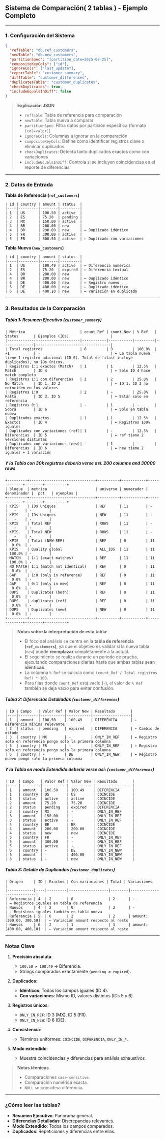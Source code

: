 ## **Sistema de Comparación( 2 tablas ) - Ejemplo Completo**

---

### **1. Configuración del Sistema**

```json
{
  "refTable": "db.ref_customers",
  "newTable": "db.new_customers",
  "partitionSpec": "[partition_date=2025-07-25]",
  "compositeKeyCols": ["id"],
  "ignoreCols": ["last_update"],
  "reportTable": "customer_summary",
  "diffTable": "customer_differences",
  "duplicatesTable": "customer_duplicates",
  "checkDuplicates": true,
  "includeEqualsInDiff": false
}
```

> **Explicación JSON**
>
> - `refTable`: Tabla de referencia para comparación
> - `newTable`: Tabla nueva a comparar
> - `partitionSpec`: Filtra datos por partición específica (formato `[col=valor]`)
> - `ignoreCols`: Columnas a ignorar en la comparación
> - `compositeKeyCols`: Define cómo identificar registros clave o eliminar duplicados
> - `checkDuplicates`: Detecta tanto duplicados exactos como con variaciones
> - `includeEqualsInDiff`: Controla si se incluyen coincidencias en el reporte de diferencias

---

### **2. Datos de Entrada**

**Tabla de Referencia (`ref_customers`)**

```
| id | country | amount | status  |
|----|---------|--------|---------|
| 1  | US      | 100.50 | active  |
| 2  | ES      | 75.20  | pending |
| 3  | MX      | 150.00 | active  |
| 4  | BR      | 200.00 | new     |
| 4  | BR      | 200.00 | new     | ← Duplicado idéntico
| 5  | FR      | 300.00 | active  |
| 5  | FR      | 300.50 | active  | ← Duplicado con variaciones
```

**Tabla Nueva (`new_customers`)**

```
| id | country | amount | status  |
|----|---------|--------|---------|
| 1  | US      | 100.49 | active  | ← Diferencia numérica
| 2  | ES      | 75.20  | expired | ← Diferencia textual
| 4  | BR      | 200.00 | new     |
| 4  | BR      | 200.00 | new     | ← Duplicado idéntico
| 6  | DE      | 400.00 | new     | ← Registro nuevo
| 6  | DE      | 400.00 | new     | ← Duplicado idéntico
| 6  | DE      | 400.10 | new     | ← Variación en duplicado
```

---

### **3. Resultados de la Comparación**

##### **Tabla 1: Resumen Ejecutivo (`customer_summary`)**

```
| Métrica                         | count_Ref | count_New | % Ref   | Status       | Ejemplos (IDs)                   |
|---------------------------------|-----------|-----------|---------|--------------|----------------------------------|
| Total registros                 | 8         | 9         | 100.0%  | +1           | -                                | ← La tabla nueva tiene 1 registro adicional (ID 6). Total de filas( incluye duplicados), no IDs únicos.
| Registros 1:1 exactos (Match)   | 1         | 1         | 12.5%   | Match        | ID 4                             | ← Solo ID 4 hace match completo
| Registros 1:1 con diferencias   | 2         | 2         | 25.0%   | No Match     | ID 1, ID 2                       | ← ID 1, ID 2 no coinciden en los valores
| Registros 1:0                   | 2         | -         | 25.0%   | Falta        | ID 3, ID 5                       | ← Están solo en referencia
| Registros 0:1                   | -         | 1         | -       | Sobra        | ID 6                             | ← Solo en tabla nueva
| Duplicados exactos              | 1         | 1         | 12.5%   | Exactos      | ID 4                             | ← Registros 100% iguales
| Duplicados con variaciones (ref)| 1         | -         | 12.5%   | Diferencias  | ID 5                             | ← ref tiene 2 versiones distintas
| Duplicados con variaciones (new)| -         | 1         | -       | Diferencias  | ID 6                             | ← new tiene 2 iguales + 1 variación
```

##### **Y la Tabla con 30k registros debería verse así: 200 columns and 30000 rows**

```
+---------+------------------------------+----------+-----------+-------------+--------+----------+
| bloque  | metrica                      | universo | numerador | denominador |  pct   | ejemplos |
+---------+------------------------------+----------+-----------+-------------+--------+----------+
| KPIS    | IDs Uniques                  | REF      | 11        | -           |   -    | -        |
| KPIS    | IDs Uniques                  | NEW      | 11        | -           |   -    | -        |
| KPIS    | Total REF                    | ROWS     | 11        | -           |   -    | -        |
| KPIS    | Total NEW                    | ROWS     | 11        | -           |   -    | -        |
| KPIS    | Total (NEW-REF)              | REF      | 0         | 11          |  0.0%  | -        |
| KPIS    | Quality global               | ALL_IDS  | 11        | 11          | 100.0% | -        |
| MATCH   | 1:1 (exact matches)          | REF      | 11        | 11          | 100.0% | -        |
| NO MATCH| 1:1 (match not identical)    | REF      | 0         | 11          |  0.0%  | -        |
| GAP     | 1:0 (only in reference)      | REF      | 0         | 11          |  0.0%  | -        |
| GAP     | 0:1 (only in new)            | REF      | 0         | 11          |  0.0%  | -        |
| DUPS    | Duplicates (both)            | REF      | 0         | 11          |  0.0%  | -        |
| DUPS    | duplicates (ref)             | REF      | 0         | 11          |  0.0%  | -        |
| DUPS    | Duplicates (new)             | NEW      | 0         | 11          |  0.0%  | -        |
+---------+------------------------------+----------+-----------+-------------+--------+----------+
```

> **Notas sobre la interpretación de esta tabla:**
>
> - El foco del análisis se centra en la **tabla de referencia (`ref_customers`)**, ya que el objetivo es validar si la nueva tabla (`new`) puede **reemplazar** completamente a la actual.
> - El seguimiento se realiza durante un período de prueba, ejecutando comparaciones diarias hasta que ambas tablas sean **idénticas**.
> - La columna `% Ref` se calcula como `(count_Ref / Total registros Ref) * 100`.
> - Para filas donde `count_Ref` está vacío (`-`), el valor de `% Ref` también se deja vacío para evitar confusión.

##### **Tabla 2: Diferencias Detalladas (`customer_differences`)**

```
| ID | Campo   | Valor Ref | Valor New | Resultado       |
|----|---------|-----------|-----------|-----------------|
| 1  | amount  | 100.50    | 100.49    | DIFERENCIA      | ← Diferencia mínima relevante
| 2  | status  | pending   | expired   | DIFERENCIA      | ← Cambio de estado
| 3  | country | MX        | -         | ONLY_IN_REF     | ← Registro solo en referencia pongo solo la primera columna
| 5  | country | FR        | -         | ONLY_IN_REF     | ← Registro solo en referencia pongo solo la primera columna
| 6  | country | -         | DE        | ONLY_IN_NEW     | ← Registro nuevo pongo solo la primera columna
```

##### **Y la Tabla en modo Extendido debería verse así: (`customer_differences`)**

```
| ID  | Campo   | Valor Ref | Valor New | Resultado       |
|-----|---------|-----------|-----------|-----------------|
| 1   | amount  | 100.50    | 100.49    | DIFERENCIA      |
| 1   | country | US        | US        | COINCIDE        |
| 1   | status  | active    | active    | COINCIDE        |
| 2   | amount  | 75.20     | 75.20     | COINCIDE        |
| 2   | status  | pending   | expired   | DIFERENCIA      |
| 3   | country | MX        | -         | ONLY_IN_REF     |
| 3   | amount  | 150.00    | -         | ONLY_IN_REF     |
| 3   | status  | active    | -         | ONLY_IN_REF     |
| 4   | country | BR        | BR        | COINCIDE        |
| 4   | amount  | 200.00    | 200.00    | COINCIDE        |
| 4   | status  | new       | new       | COINCIDE        |
| 5   | country | FR        | -         | ONLY_IN_REF     |
| 5   | amount  | 300.00    | -         | ONLY_IN_REF     |
| 5   | status  | active    | -         | ONLY_IN_REF     |
| 6   | country | -         | DE        | ONLY_IN_NEW     |
| 6   | amount  | -         | 400.00    | ONLY_IN_NEW     |
| 6   | status  | -         | new       | ONLY_IN_NEW     |
```

##### **Tabla 3: Detalle de Duplicados (`customer_duplicates`)**

```
| Origen     | ID | Exactos | Con variaciones | Total | Variaciones              |
|------------|----|---------|------------------|--------|---------------------------|
| Referencia | 4  | 2       | 0                | 2      | -                         | ← Registros iguales en tabla de referencia
| Nuevos     | 4  | 2       | 0                | 2      | -                         | ← Registros iguales también en tabla nueva
| Referencia | 5  | 0       | 2                | 2      | amount: [300.00, 300.50]  | ← Variación amount respecto al resto
| Nuevos     | 6  | 2       | 1                | 3      | amount: [400.00, 400.10]  | ← Variación amount respecto al resto
```

---

### **Notas Clave**

1. **Precisión absoluta**:

   - `100.50 ≠ 100.49` → Diferencia.
   - Strings comparados exactamente (`pending ≠ expired`).

2. **Duplicados**:

   - **Idénticos**: Todos los campos iguales (ID 4).
   - **Con variaciones**: Mismo ID, valores distintos (IDs 5 y 6).

3. **Registros únicos**:

   - `ONLY_IN_REF`: ID 3 (MX), ID 5 (FR).
   - `ONLY_IN_NEW`: ID 6 (DE).

4. **Consistencia**:

   - Términos uniformes: `COINCIDE`, `DIFERENCIA`, `ONLY_IN_*`.

5. **Modo extendido**:

   - Muestra coincidencias y diferencias para análisis exhaustivos.

> **Notas técnicas**
>
> - Comparaciones `case-sensitive`.
> - Comparación numérica exacta.
> - `NULL` se considera diferencia.

---

### **¿Cómo leer las tablas?**

- **Resumen Ejecutivo**: Panorama general.
- **Diferencias Detalladas**: Discrepancias relevantes.
- **Modo Extendido**: Todos los campos comparados.
- **Duplicados**: Repeticiones y diferencias entre ellas.
